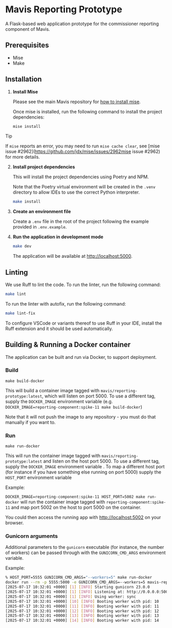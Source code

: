 # Mavis Reporting Prototype

A Flask-based web application prototype for the commissioner reporting component of Mavis.

## Prerequisites

- Mise
- Make

## Installation

1. **Install Mise**

   Please see the main Mavis repository for [how to install mise](https://github.com/nhsuk/manage-vaccinations-in-schools?tab=readme-ov-file#mise).

   Once mise is installed, run the following command to install the project dependencies:

   ```bash
   mise install
   ```

> [!TIP]
> If `mise` reports an error, you may need to run `mise cache clear`, see
> [mise issue #2962](https://github.com/jdx/mise/issues/2962mise issue #2962) for more details.

2. **Install project dependencies**

   This will install the project dependencies using Poetry and NPM.

   Note that the Poetry virtual environment will be created in the `.venv` directory to allow IDEs to use the correct Python interpreter.

   ```bash
   make install
   ```

3. **Create an environment file**

   Create a `.env` file in the root of the project following the example provided in `.env.example`.

4. **Run the application in development mode**

   ```bash
   make dev
   ```

   The application will be available at <http://localhost:5000>.

## Linting

We use Ruff to lint the code. To run the linter, run the following command:

```bash
make lint
```

To run the linter with autofix, run the following command:

```bash
make lint-fix
```

To configure VSCode or variants thereof to use Ruff in your IDE, install the Ruff extension and it should be used automatically.

## Building & Running a Docker container

The application can be built and run via Docker, to support deployment.

### Build

`make build-docker`

This will build a container image tagged with `mavis/reporting-prototype:latest`, which will listen on port 5000. To use a different tag, supply the `DOCKER_IMAGE` environment variable (e.g. `DOCKER_IMAGE=reporting-component:spike-11 make build-docker`)

Note that it will not push the image to any repository - you must do that manually if you want to.

### Run

`make run-docker`

This will run the container image tagged with `mavis/reporting-prototype:latest` and listen on the host port 5000.
To use a different tag, supply the `DOCKER_IMAGE` environment variable .
To map a different host port (for instance if you have something else running on port 5000) supply the `HOST_PORT` environment variable

Example:

`DOCKER_IMAGE=reporting-component:spike-11 HOST_PORT=5002 make run-docker` will run the container image tagged with `reporting-component:spike-11` and map port 5002 on the host to port 5000 on the container.

You could then access the running app with <http://localhost:5002> on your browser.

### Gunicorn arguments

Additional parameters to the `gunicorn` executable (for instance, the number of workers) can be passed through with the `GUNICORN_CMD_ARGS` environment variable.

Example:

```bash
% HOST_PORT=5555 GUNICORN_CMD_ARGS="--workers=5" make run-docker
docker run --rm -p 5555:5000 -e GUNICORN_CMD_ARGS=--workers=5 mavis-reporting-prototype:latest
[2025-07-17 10:32:01 +0000] [1] [INFO] Starting gunicorn 23.0.0
[2025-07-17 10:32:01 +0000] [1] [INFO] Listening at: http://0.0.0.0:5000 (1)
[2025-07-17 10:32:01 +0000] [1] [INFO] Using worker: sync
[2025-07-17 10:32:01 +0000] [10] [INFO] Booting worker with pid: 10
[2025-07-17 10:32:01 +0000] [11] [INFO] Booting worker with pid: 11
[2025-07-17 10:32:01 +0000] [12] [INFO] Booting worker with pid: 12
[2025-07-17 10:32:01 +0000] [13] [INFO] Booting worker with pid: 13
[2025-07-17 10:32:01 +0000] [14] [INFO] Booting worker with pid: 14
```
